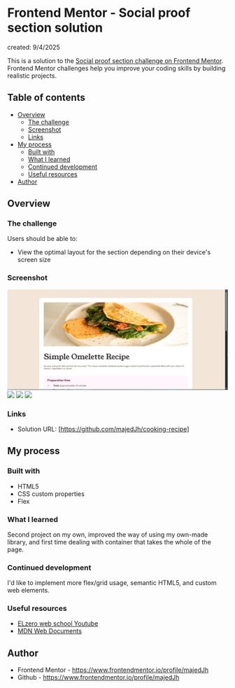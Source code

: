 # Frontend Mentor - Social proof section solution
created: 9/4/2025

This is a solution to the [Social proof section challenge on Frontend Mentor](https://www.frontendmentor.io/challenges/social-proof-section-6e0qTv_bA). Frontend Mentor challenges help you improve your coding skills by building realistic projects. 

## Table of contents

- [Overview](#overview)
  - [The challenge](#the-challenge)
  - [Screenshot](#screenshot)
  - [Links](#links)
- [My process](#my-process)
  - [Built with](#built-with)
  - [What I learned](#what-i-learned)
  - [Continued development](#continued-development)
  - [Useful resources](#useful-resources)
- [Author](#author)

## Overview

### The challenge

Users should be able to:

- View the optimal layout for the section depending on their device's screen size

### Screenshot
![](./project%20screenshots/Screenshot%202025-07-21%20015711.png)
![](./project%20screenshots/Screenshot%202025-07-21%20015728.png.png)
![](./project%20screenshots/Screenshot%202025-07-21%20015756.png.png)
![](./project%20screenshots/Screenshot%202025-07-21%20015818.png.png)

### Links

- Solution URL: [https://github.com/majedJh/cooking-recipe]

## My process

### Built with

- HTML5
- CSS custom properties
- Flex


### What I learned

Second project on my own, improved the way of using my own-made library, and first time dealing with container that takes the whole of the page.

### Continued development

I'd like to implement more flex/grid usage, semantic HTML5, and custom web elements.

### Useful resources

- [ELzero web school Youtube](https://www.youtube.com/@ElzeroWebSchool)
- [MDN Web Documents](https://developer.mozilla.org/en-US/)

## Author

- Frontend Mentor - https://www.frontendmentor.io/profile/majedJh
- Github - https://www.frontendmentor.io/profile/majedJh


